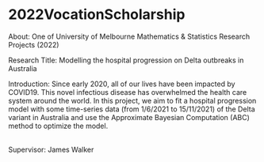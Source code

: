# 2022VocationScholarship

About: One of University of Melbourne Mathematics &amp; Statistics Research Projects (2022)

Research Title: Modelling the hospital progression on Delta outbreaks in Australia

Introduction: Since early 2020, all of our lives have been impacted by COVID19. This novel infectious disease has overwhelmed the health care system around the world. In this project, we aim to fit a hospital progression model with some time-series data (from 1/6/2021 to 15/11/2021) of the Delta variant in Australia and use the Approximate Bayesian Computation (ABC) method to optimize the model.

<Br/>Supervisor: James Walker<Br/>
